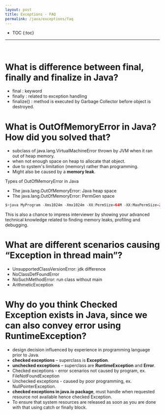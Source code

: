 ```yaml
---
layout: post
title: Exceptions - FAQ
permalink: /java/exceptions/faq
---
```


- TOC
{:toc}

<hr><br>

# What is difference between final, finally and finalize in Java?
* final : keyword 
* finally : related to exception handling
* finalize() : method is executed by Garbage Collector before object is destroyed.

# What is OutOfMemoryError in Java? How did you solved that?
* subclass of java.lang.VirtualMachineError thrown by JVM when it ran out of heap memory.
* when not enough space on heap to allocate that object.
* due to system's limitation (memory) rather than programming.
* Might also be caused by a **memory leak**.

Types of OutOfMemoryError in Java
* The java.lang.OutOfMemoryError: Java heap space
* The java.lang.OutOfMemoryError: PermGen space

```java
$>java MyProgram -Xms1024m -Xmx1024m -XX:PermSize=64M -XX:MaxPermSize=256m
```
This is also a chance to impress interviewer by showing your advanced technical knowledge related to finding memory leaks, profiling and debugging.

# What are different scenarios causing “Exception in thread main”?
* UnsupportedClassVersionError: jdk difference
* NoClassDefFoundError
* NoSuchMethodError: run class without main
* ArithmeticException

# Why do you think Checked Exception exists in Java, since we can also convey error using RuntimeException?
* design decision influenced by experience in programming language prior to Java.
* **checked exceptions** – superclass is **Exception**.
* **unchecked exceptions** – superclass are **RuntimeException** and **Error**.
* Checked exceptions - error scenarios not caused by program, ex. FileNotFoundException
* Unchecked exceptions - caused by poor programming, ex. NullPointerException.
* **checked exceptions in java.io package**, must handle when requested resource not available hence checked Exception. 
* To ensure that system resources are released as soon as you are done with that using catch or finally block.
